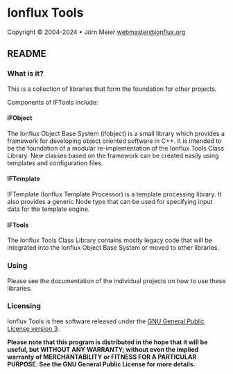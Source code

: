 # Ionflux Tools
Copyright © 2004-2024 • Jörn Meier <webmaster@ionflux.org>

## README

### What is it?

This is a collection of libraries that form the foundation for other projects.

Components of IFTools include:

#### IFObject

The Ionflux Object Base System (ifobject) is a small library which provides a framework for developing object oriented software in C++. It is intended to be the foundation of a modular re-implementation of the Ionflux Tools Class Library. New classes based on the framework can be created easily using templates and configuration files.

#### IFTemplate

IFTemplate (Ionflux Template Processor) is a template processing library. It also provides a generic Node type that can be used for specifying input data for the template engine.

#### IFTools

The Ionflux Tools Class Library contains mostly legacy code that will be integrated into the Ionflux Object Base System or moved to other libraries.

### Using

Please see the documentation of the individual projects on how to use these libraries.

### Licensing

Ionflux Tools is free software released under the [GNU General Public 
License version 3](iftools/docs/gpl-3.0.md).

**Please note that this program is distributed in the hope that it will be useful, but WITHOUT ANY WARRANTY; without even the implied warranty of MERCHANTABILITY or FITNESS FOR A PARTICULAR PURPOSE. See the GNU General Public License for more details.**
